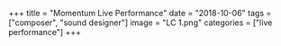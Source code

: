 +++
title = "Momentum Live Performance"
date = "2018-10-06"
tags = ["composer", "sound designer"]
image = "LC 1.png"
categories = ["live performance"]
+++



<!--more-->


